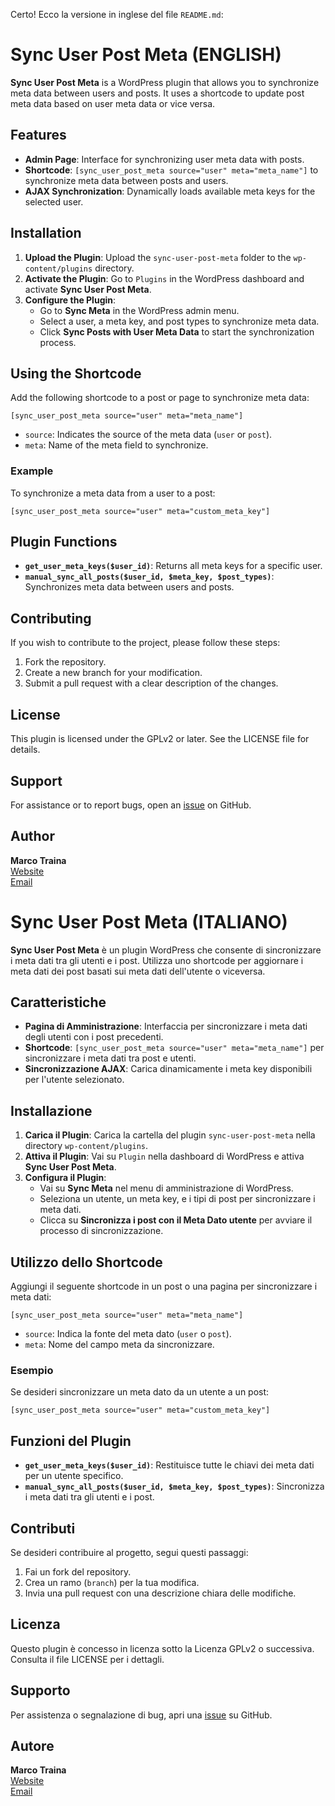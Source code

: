 Certo! Ecco la versione in inglese del file `README.md`:

# Sync User Post Meta (ENGLISH)

**Sync User Post Meta** is a WordPress plugin that allows you to synchronize meta data between users and posts. It uses a shortcode to update post meta data based on user meta data or vice versa.

## Features

- **Admin Page**: Interface for synchronizing user meta data with posts.
- **Shortcode**: `[sync_user_post_meta source="user" meta="meta_name"]` to synchronize meta data between posts and users.
- **AJAX Synchronization**: Dynamically loads available meta keys for the selected user.

## Installation

1. **Upload the Plugin**: Upload the `sync-user-post-meta` folder to the `wp-content/plugins` directory.
2. **Activate the Plugin**: Go to `Plugins` in the WordPress dashboard and activate **Sync User Post Meta**.
3. **Configure the Plugin**:
   - Go to **Sync Meta** in the WordPress admin menu.
   - Select a user, a meta key, and post types to synchronize meta data.
   - Click **Sync Posts with User Meta Data** to start the synchronization process.

## Using the Shortcode

Add the following shortcode to a post or page to synchronize meta data:

```plaintext
[sync_user_post_meta source="user" meta="meta_name"]
```

- `source`: Indicates the source of the meta data (`user` or `post`).
- `meta`: Name of the meta field to synchronize.

### Example

To synchronize a meta data from a user to a post:

```plaintext
[sync_user_post_meta source="user" meta="custom_meta_key"]
```

## Plugin Functions

- **`get_user_meta_keys($user_id)`**: Returns all meta keys for a specific user.
- **`manual_sync_all_posts($user_id, $meta_key, $post_types)`**: Synchronizes meta data between users and posts.

## Contributing

If you wish to contribute to the project, please follow these steps:

1. Fork the repository.
2. Create a new branch for your modification.
3. Submit a pull request with a clear description of the changes.

## License

This plugin is licensed under the GPLv2 or later. See the LICENSE file for details.

## Support

For assistance or to report bugs, open an [issue](https://github.com/your-username/sync-user-post-meta/issues) on GitHub.

## Author

**Marco Traina**  
[Website](https://www.trainaepartners.it)  
[Email](mailto:info@trainaepartners.it)

# Sync User Post Meta (ITALIANO)

**Sync User Post Meta** è un plugin WordPress che consente di sincronizzare i meta dati tra gli utenti e i post. Utilizza uno shortcode per aggiornare i meta dati dei post basati sui meta dati dell'utente o viceversa.

## Caratteristiche

- **Pagina di Amministrazione**: Interfaccia per sincronizzare i meta dati degli utenti con i post precedenti.
- **Shortcode**: `[sync_user_post_meta source="user" meta="meta_name"]` per sincronizzare i meta dati tra post e utenti.
- **Sincronizzazione AJAX**: Carica dinamicamente i meta key disponibili per l'utente selezionato.

## Installazione

1. **Carica il Plugin**: Carica la cartella del plugin `sync-user-post-meta` nella directory `wp-content/plugins`.
2. **Attiva il Plugin**: Vai su `Plugin` nella dashboard di WordPress e attiva **Sync User Post Meta**.
3. **Configura il Plugin**:
   - Vai su **Sync Meta** nel menu di amministrazione di WordPress.
   - Seleziona un utente, un meta key, e i tipi di post per sincronizzare i meta dati.
   - Clicca su **Sincronizza i post con il Meta Dato utente** per avviare il processo di sincronizzazione.

## Utilizzo dello Shortcode

Aggiungi il seguente shortcode in un post o una pagina per sincronizzare i meta dati:

```plaintext
[sync_user_post_meta source="user" meta="meta_name"]
```

- `source`: Indica la fonte del meta dato (`user` o `post`).
- `meta`: Nome del campo meta da sincronizzare.

### Esempio

Se desideri sincronizzare un meta dato da un utente a un post:

```plaintext
[sync_user_post_meta source="user" meta="custom_meta_key"]
```

## Funzioni del Plugin

- **`get_user_meta_keys($user_id)`**: Restituisce tutte le chiavi dei meta dati per un utente specifico.
- **`manual_sync_all_posts($user_id, $meta_key, $post_types)`**: Sincronizza i meta dati tra gli utenti e i post.

## Contributi

Se desideri contribuire al progetto, segui questi passaggi:

1. Fai un fork del repository.
2. Crea un ramo (`branch`) per la tua modifica.
3. Invia una pull request con una descrizione chiara delle modifiche.

## Licenza

Questo plugin è concesso in licenza sotto la Licenza GPLv2 o successiva. Consulta il file LICENSE per i dettagli.

## Supporto

Per assistenza o segnalazione di bug, apri una [issue](/Trarco/sync-user-post-meta/issues) su GitHub.

## Autore

**Marco Traina**  
[Website](https://www.trainaepartners.it)  
[Email](mailto:info@trainaepartners.it)